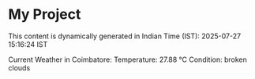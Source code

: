 # My Project

This content is dynamically generated in Indian Time (IST): 2025-07-27 15:16:24 IST


Current Weather in Coimbatore:
Temperature: 27.88 °C
Condition: broken clouds
